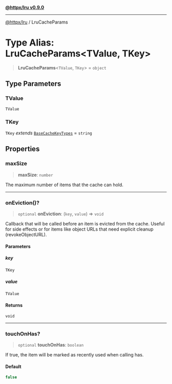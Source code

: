 [**@httpx/lru v0.9.0**](../README.md)

***

[@httpx/lru](../README.md) / LruCacheParams

# Type Alias: LruCacheParams\<TValue, TKey\>

> **LruCacheParams**\<`TValue`, `TKey`\> = `object`

## Type Parameters

### TValue

`TValue`

### TKey

`TKey` *extends* [`BaseCacheKeyTypes`](BaseCacheKeyTypes.md) = `string`

## Properties

### maxSize

> **maxSize**: `number`

The maximum number of items that the cache can hold.

***

### onEviction()?

> `optional` **onEviction**: (`key`, `value`) => `void`

Callback that will be called before an item is evicted from the cache.
Useful for side effects or for items like object URLs that need explicit cleanup (revokeObjectURL).

#### Parameters

##### key

`TKey`

##### value

`TValue`

#### Returns

`void`

***

### touchOnHas?

> `optional` **touchOnHas**: `boolean`

If true, the item will be marked as recently used when calling has.

#### Default

```ts
false
```
